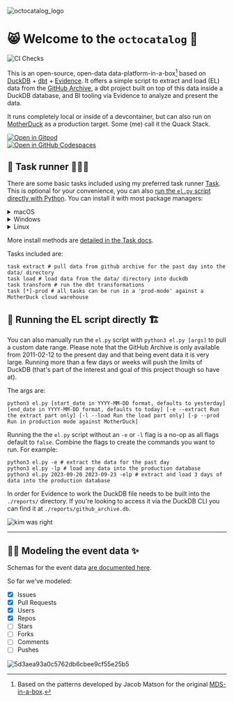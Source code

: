 ![octocatalog_logo](https://github.com/gwenwindflower/octocatalog/assets/91998347/536751f0-8785-4d7b-a7c1-5249995b23ed)

# 😸 Welcome to the `octocatalog` 💾

![CI Checks](https://github.com/gwenwindflower/octocatalog/actions/workflows/ci.yml/badge.svg)

This is an open-source, open-data data-platform-in-a-box[^1] based on [DuckDB](https://duckdb.org/) + [dbt](https://www.getdbt.com/) + [Evidence](https://evidence.dev/). It offers a simple script to extract and load (EL) data from the [GitHub Archive](https://www.gharchive.org/), a dbt project built on top of this data inside a DuckDB database, and BI tooling via Evidence to analyze and present the data.

It runs completely local or inside of a devcontainer, but can also run on [MotherDuck](https://motherduck.com/) as a production target. Some (me) call it the Quack Stack.

[![Open in Gitpod](https://gitpod.io/button/open-in-gitpod.svg)](https://gitpod.io/#github.com/gwenwindflower/octocatalog)<br />
[![Open in GitHub Codespaces](https://github.com/codespaces/badge.svg)](https://codespaces.new/gwenwindflower/octocatalog)

## 👟 Task runner 🏃🏻‍♀️
There are some basic tasks included using my preferred task runner [Task](https://taskfile.dev/#/). This is optional for your convenience, you can also [run the `el.py` script directly with Python](#running-the-el-script-directly). You can install it with most package managers:

<details>

  <summary>macOS</summary>
  <br>
  Using Homebrew:

  ```shell
  brew install go-task
  ```

</details>
<details>

  <summary>Windows</summary>
  <br>
  Using Chocolatey:

  ```shell
  choco install go-task
  ```

  Using Scoop:

  ```shell
  scoop install task
  ```

</details>
<details>

  <summary>Linux</summary>
  <br>
  Using Yay:

  ```shell
  yay -S go-task-bin
  ```

</details>

More install methods are [detailed in the Task docs](https://taskfile.dev/installation/).

Tasks included are:

```shell
task extract # pull data from github archive for the past day into the data/ directory
task load # load data from the data/ directory into duckdb
task transform # run the dbt transformations
task [*]-prod # all tasks can be run in a 'prod-mode' against a MotherDuck cloud warehouse
```

## 🐍 Running the EL script directly 🏗️
You can also manually run the `el.py` script with `python3 el.py [args]` to pull a custom date range. Please note that the GitHub Archive is only available from 2011-02-12 to the present day and that being event data it is very large. Running more than a few days or weeks will push the limits of DuckDB (that's part of the interest and goal of this project though so have at).

The args are:

```shell
python3 el.py [start_date in YYYY-MM-DD format, defaults to yesterday] [end_date in YYYY-MM-DD format, defaults to today] [-e --extract Run the extract part only] [-l --load Run the load part only] [-p --prod Run in production mode against MotherDuck]
```

Running the the `el.py` script without an `-e` or `-l` flag is a no-op as all flags default to `false`. Combine the flags to create the commands you want to run. For example:

```shell
python3 el.py -e # extract the data for the past day
python3 el.py -lp # load any data into the production database
python3 el.py 2023-09-20 2023-09-23 -elp # extract and load 3 days of data into the production database
```

In order for Evidence to work the DuckDB file needs to be built into the `./reports/` directory. If you're looking to access it via the DuckDB CLI you can find it at `./reports/github_archive.db`.

![kim was right](https://github.com/gwenwindflower/octocatalog/assets/91998347/adb3fb70-c666-4d54-9e0c-86600692603b)

---

## 💅🏾 Modeling the event data ✨

Schemas for the event data [are documented here](https://docs.github.com/en/rest/overview/github-event-types?apiVersion=2022-11-28).

So far we've modeled:

- [x] Issues
- [x] Pull Requests
- [x] Users
- [x] Repos
- [ ] Stars
- [ ] Forks
- [ ] Comments
- [ ] Pushes

![5d3aea93a0c5762db6cbee9cf55e25b5](https://github.com/gwenwindflower/octocatalog/assets/91998347/67494c8e-cf08-4d46-8814-b97911797ebf)

[^1]: Based on the patterns developed by Jacob Matson for the original [MDS-in-a-box](https://duckdb.org/2022/10/12/modern-data-stack-in-a-box.html).
